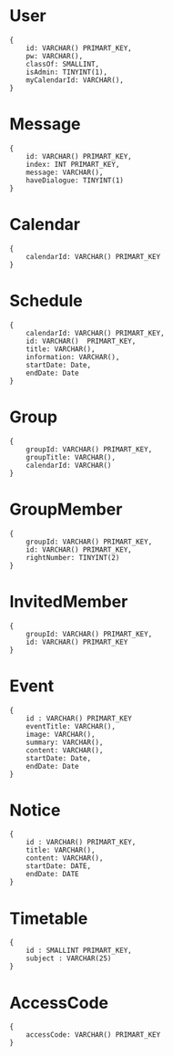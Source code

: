User
=
```
{
    id: VARCHAR() PRIMART_KEY,
    pw: VARCHAR(),
    classOf: SMALLINT,
    isAdmin: TINYINT(1),
    myCalendarId: VARCHAR(),
}
```

Message
=
```
{
    id: VARCHAR() PRIMART_KEY,
    index: INT PRIMART_KEY,
    message: VARCHAR(),
    haveDialogue: TINYINT(1)
}
```

Calendar
=
```
{
    calendarId: VARCHAR() PRIMART_KEY
}
```

Schedule
=
```
{
    calendarId: VARCHAR() PRIMART_KEY,
    id: VARCHAR()  PRIMART_KEY,
    title: VARCHAR(),
    information: VARCHAR(),
    startDate: Date,
    endDate: Date
}
```

Group
=
```
{
    groupId: VARCHAR() PRIMART_KEY,
    groupTitle: VARCHAR(),
    calendarId: VARCHAR()
}
```

GroupMember
=
```
{
    groupId: VARCHAR() PRIMART_KEY,
    id: VARCHAR() PRIMART_KEY,
    rightNumber: TINYINT(2)
}
```

InvitedMember
=
```
{
    groupId: VARCHAR() PRIMART_KEY,
    id: VARCHAR() PRIMART_KEY
}
```

Event
=
```
{
    id : VARCHAR() PRIMART_KEY
    eventTitle: VARCHAR(),
    image: VARCHAR(),
    summary: VARCHAR(),
    content: VARCHAR(),
    startDate: Date,
    endDate: Date
}
```

Notice
=
```
{
    id : VARCHAR() PRIMART_KEY,
    title: VARCHAR(),
    content: VARCHAR(),
    startDate: DATE,
    endDate: DATE
}
```

Timetable
=
```
{
    id : SMALLINT PRIMART_KEY,
    subject : VARCHAR(25)
}
```

AccessCode
=
```
{
    accessCode: VARCHAR() PRIMART_KEY
}
```
